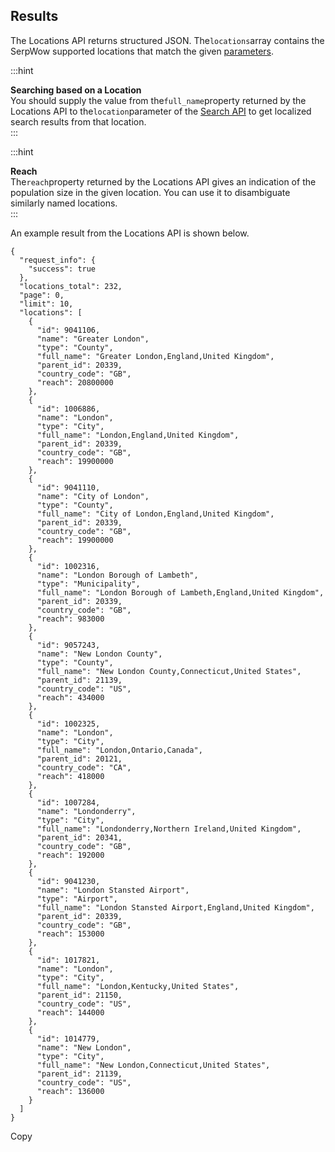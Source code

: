 Results
-------

The Locations API returns structured JSON. The`locations`array contains the SerpWow supported locations that match the given [parameters](/docs/locations-api/parameters).

  
:::hint



**Searching based on a Location**  
You should supply the value from the`full_name`property returned by the Locations API to the`location`parameter of the [Search API](/docs/search-api) to get localized search results from that location.  
:::

  
:::hint



**Reach**  
The`reach`property returned by the Locations API gives an indication of the population size in the given location. You can use it to disambiguate similarly named locations.  
:::

An example result from the Locations API is shown below.


```
{
  "request_info": {
    "success": true
  },
  "locations_total": 232,
  "page": 0,
  "limit": 10,
  "locations": [
    {
      "id": 9041106,
      "name": "Greater London",
      "type": "County",
      "full_name": "Greater London,England,United Kingdom",
      "parent_id": 20339,
      "country_code": "GB",
      "reach": 20800000
    },
    {
      "id": 1006886,
      "name": "London",
      "type": "City",
      "full_name": "London,England,United Kingdom",
      "parent_id": 20339,
      "country_code": "GB",
      "reach": 19900000
    },
    {
      "id": 9041110,
      "name": "City of London",
      "type": "County",
      "full_name": "City of London,England,United Kingdom",
      "parent_id": 20339,
      "country_code": "GB",
      "reach": 19900000
    },
    {
      "id": 1002316,
      "name": "London Borough of Lambeth",
      "type": "Municipality",
      "full_name": "London Borough of Lambeth,England,United Kingdom",
      "parent_id": 20339,
      "country_code": "GB",
      "reach": 983000
    },
    {
      "id": 9057243,
      "name": "New London County",
      "type": "County",
      "full_name": "New London County,Connecticut,United States",
      "parent_id": 21139,
      "country_code": "US",
      "reach": 434000
    },
    {
      "id": 1002325,
      "name": "London",
      "type": "City",
      "full_name": "London,Ontario,Canada",
      "parent_id": 20121,
      "country_code": "CA",
      "reach": 418000
    },
    {
      "id": 1007284,
      "name": "Londonderry",
      "type": "City",
      "full_name": "Londonderry,Northern Ireland,United Kingdom",
      "parent_id": 20341,
      "country_code": "GB",
      "reach": 192000
    },
    {
      "id": 9041230,
      "name": "London Stansted Airport",
      "type": "Airport",
      "full_name": "London Stansted Airport,England,United Kingdom",
      "parent_id": 20339,
      "country_code": "GB",
      "reach": 153000
    },
    {
      "id": 1017821,
      "name": "London",
      "type": "City",
      "full_name": "London,Kentucky,United States",
      "parent_id": 21150,
      "country_code": "US",
      "reach": 144000
    },
    {
      "id": 1014779,
      "name": "New London",
      "type": "City",
      "full_name": "New London,Connecticut,United States",
      "parent_id": 21139,
      "country_code": "US",
      "reach": 136000
    }
  ]
}
```
Copy